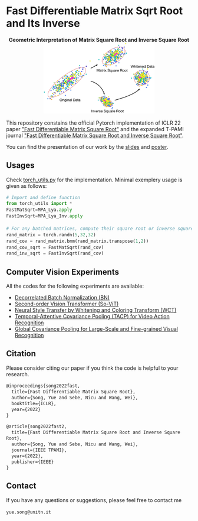 # Fast Differentiable Matrix Sqrt Root and Its Inverse

<div align=center><center><b>Geometric Interpretation of Matrix Square Root and Inverse Square Root</b></center></div>
<div align=center><img src="MatSqrt_Cover.jpg" width="60%"/></div>

This repository constains the official Pytorch implementation of ICLR 22 paper ["Fast Differentiable Matrix Square Root"](https://arxiv.org/pdf/2201.08663.pdf) and the expanded T-PAMI journal ["Fast Differentiable Matrix Square Root and Inverse Square Root"](https://arxiv.org/pdf/2201.12543.pdf).

You can find the presentation of our work by the [slides](https://docs.google.com/presentation/d/1JsQMANEQNPG2aP7MOdbx4USHJS-MtzTTsx0t0rEtSXc/edit) and [poster](https://github.com/KingJamesSong/FastDifferentiableMatSqrt/blob/main/iclr22_sqrt.png).

## Usages

Check [torch_utils.py](https://github.com/KingJamesSong/FastDifferentiableMatSqrt/blob/main/torch_utils.py) for the implementation.
Minimal exemplery usage is given as follows:

```python
# Import and define function
from torch_utils import *
FastMatSqrt=MPA_Lya.apply
FastInvSqrt=MPA_Lya_Inv.apply

# For any batched matrices, compute their square root or inverse square root:
rand_matrix = torch.randn(5,32,32)
rand_cov = rand_matrix.bmm(rand_matrix.transpose(1,2))
rand_cov_sqrt = FastMatSqrt(rand_cov)
rand_inv_sqrt = FastInvSqrt(rand_cov)
```

## Computer Vision Experiments

All the codes for the following experiments are available: 
- [Decorrelated Batch Normalization (BN)](https://github.com/KingJamesSong/FastDifferentiableMatSqrt/tree/main/Decorrelated%20BN)
- [Second-order Vision Transformer (So-ViT)](https://github.com/KingJamesSong/FastDifferentiableMatSqrt/tree/main/So-ViT)
- [Neural Style Transfer by Whitening and Coloring Transform (WCT)](https://github.com/KingJamesSong/FastDifferentiableMatSqrt/tree/main/Neural%20Style%20Transfer)
- [Temporal-Attentive Covariance Pooling (TACP) for Video Action Recognition](https://github.com/KingJamesSong/FastDifferentiableMatSqrt/tree/main/TACP)
- [Global Covariance Pooling for Large-Scale and Fine-grained Visual Recognition](https://github.com/KingJamesSong/DifferentiableSVD)


## Citation

Please consider citing our paper if you think the code is helpful to your research.

```
@inproceedings{song2022fast,
  title={Fast Differentiable Matrix Square Root},
  author={Song, Yue and Sebe, Nicu and Wang, Wei},
  booktitle={ICLR},
  year={2022}
}
```

```
@article{song2022fast2,
  title={Fast Differentiable Matrix Square Root and Inverse Square Root},
  author={Song, Yue and Sebe, Nicu and Wang, Wei},
  journal={IEEE TPAMI},
  year={2022},
  publisher={IEEE}
}
```

## Contact

If you have any questions or suggestions, please feel free to contact me

`yue.song@unitn.it`
